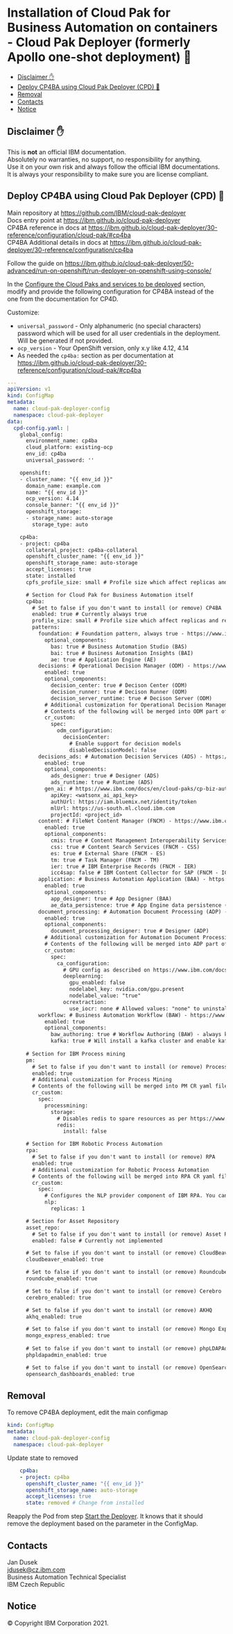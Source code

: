 # Installation of Cloud Pak for Business Automation on containers - Cloud Pak Deployer (formerly Apollo one-shot deployment) 🔫 <!-- omit in toc -->

- [Disclaimer ✋](#disclaimer-)
- [Deploy CP4BA using Cloud Pak Deployer (CPD) 🚀](#deploy-cp4ba-using-cloud-pak-deployer-cpd-)
- [Removal](#removal)
- [Contacts](#contacts)
- [Notice](#notice)

## Disclaimer ✋

This is **not** an official IBM documentation.  
Absolutely no warranties, no support, no responsibility for anything.  
Use it on your own risk and always follow the official IBM documentations.  
It is always your responsibility to make sure you are license compliant.

## Deploy CP4BA using Cloud Pak Deployer (CPD) 🚀

Main repository at https://github.com/IBM/cloud-pak-deployer  
Docs entry point at https://ibm.github.io/cloud-pak-deployer  
CP4BA reference in docs at https://ibm.github.io/cloud-pak-deployer/30-reference/configuration/cloud-pak/#cp4ba  
CP4BA Additional details in docs at https://ibm.github.io/cloud-pak-deployer/30-reference/configuration/cp4ba  

Follow the guide on https://ibm.github.io/cloud-pak-deployer/50-advanced/run-on-openshift/run-deployer-on-openshift-using-console/

In the [Configure the Cloud Paks and services to be deployed](https://ibm.github.io/cloud-pak-deployer/50-advanced/run-on-openshift/run-deployer-on-openshift-using-console/#configure-the-cloud-paks-and-service-to-be-deployed) section, modify and provide the following configuration for CP4BA instead of the one from the documentation for CP4D.

Customize:
- `universal_password` - Only alphanumeric (no special characters) password which will be used for all user credentials in the deployment. Will be generated if not provided.
- `ocp_version` - Your OpenShift version, only x.y like 4.12, 4.14
- As needed the `cp4ba:` section as per documentation at https://ibm.github.io/cloud-pak-deployer/30-reference/configuration/cloud-pak/#cp4ba  

```yaml
---
apiVersion: v1
kind: ConfigMap
metadata:
  name: cloud-pak-deployer-config
  namespace: cloud-pak-deployer
data:
  cpd-config.yaml: |
    global_config:
      environment_name: cp4ba
      cloud_platform: existing-ocp
      env_id: cp4ba
      universal_password: ''

    openshift:
    - cluster_name: "{{ env_id }}"
      domain_name: example.com
      name: "{{ env_id }}"
      ocp_version: 4.14
      console_banner: "{{ env_id }}"
      openshift_storage:
      - storage_name: auto-storage
        storage_type: auto

    cp4ba:
    - project: cp4ba
      collateral_project: cp4ba-collateral
      openshift_cluster_name: "{{ env_id }}"
      openshift_storage_name: auto-storage
      accept_licenses: true
      state: installed
      cpfs_profile_size: small # Profile size which affect replicas and resources of Pods of CPFS as per https://www.ibm.com/docs/en/cpfs?topic=operator-hardware-requirements-recommendations-foundational-services

      # Section for Cloud Pak for Business Automation itself
      cp4ba:
        # Set to false if you don't want to install (or remove) CP4BA
        enabled: true # Currently always true
        profile_size: small # Profile size which affect replicas and resources of Pods as per https://www.ibm.com/docs/en/cloud-paks/cp-biz-automation/latest?topic=pcmppd-system-requirements
        patterns:
          foundation: # Foundation pattern, always true - https://www.ibm.com/docs/en/cloud-paks/cp-biz-automation/22.0.2?topic=deployment-capabilities-production-deployments#concept_c2l_1ks_fnb__foundation
            optional_components:
              bas: true # Business Automation Studio (BAS) 
              bai: true # Business Automation Insights (BAI)
              ae: true # Application Engine (AE)
          decisions: # Operational Decision Manager (ODM) - https://www.ibm.com/docs/en/cloud-paks/cp-biz-automation/22.0.2?topic=deployment-capabilities-production-deployments#concept_c2l_1ks_fnb__odm
            enabled: true
            optional_components:
              decision_center: true # Decison Center (ODM)
              decision_runner: true # Decison Runner (ODM)
              decision_server_runtime: true # Decison Server (ODM)
            # Additional customization for Operational Decision Management
            # Contents of the following will be merged into ODM part of CP4BA CR yaml file. Arrays are overwritten.
            cr_custom:
              spec:
                odm_configuration:
                  decisionCenter:
                    # Enable support for decision models
                    disabledDecisionModel: false
          decisions_ads: # Automation Decision Services (ADS) - https://www.ibm.com/docs/en/cloud-paks/cp-biz-automation/22.0.2?topic=deployment-capabilities-production-deployments#concept_c2l_1ks_fnb__ads
            enabled: true
            optional_components:
              ads_designer: true # Designer (ADS)
              ads_runtime: true # Runtime (ADS)
            gen_ai: # https://www.ibm.com/docs/en/cloud-paks/cp-biz-automation/latest?topic=services-configuring-generative-ai-secret
              apiKey: <watsonx_ai_api_key>
              authUrl: https://iam.bluemix.net/identity/token
              mlUrl: https://us-south.ml.cloud.ibm.com
              projectId: <project_id>              
          content: # FileNet Content Manager (FNCM) - https://www.ibm.com/docs/en/cloud-paks/cp-biz-automation/22.0.2?topic=deployment-capabilities-production-deployments#concept_c2l_1ks_fnb__ecm
            enabled: true
            optional_components:
              cmis: true # Content Management Interoperability Services (FNCM - CMIS)
              css: true # Content Search Services (FNCM - CSS)
              es: true # External Share (FNCM - ES)
              tm: true # Task Manager (FNCM - TM)
              ier: true # IBM Enterprise Records (FNCM - IER)
              icc4sap: false # IBM Content Collector for SAP (FNCM - ICC4SAP) - Currently not implemented
          application: # Business Automation Application (BAA) - https://www.ibm.com/docs/en/cloud-paks/cp-biz-automation/22.0.2?topic=deployment-capabilities-production-deployments#concept_c2l_1ks_fnb__baa
            enabled: true
            optional_components:
              app_designer: true # App Designer (BAA)
              ae_data_persistence: true # App Engine data persistence (BAA)
          document_processing: # Automation Document Processing (ADP) - https://www.ibm.com/docs/en/cloud-paks/cp-biz-automation/22.0.2?topic=deployment-capabilities-production-deployments#concept_c2l_1ks_fnb__adp
            enabled: true
            optional_components: 
              document_processing_designer: true # Designer (ADP)
            # Additional customization for Automation Document Processing
            # Contents of the following will be merged into ADP part of CP4BA CR yaml file. Arrays are overwritten.
            cr_custom:
              spec:
                ca_configuration:
                  # GPU config as described on https://www.ibm.com/docs/en/cloud-paks/cp-biz-automation/22.0.1?topic=resource-configuring-document-processing
                  deeplearning:
                    gpu_enabled: false
                    nodelabel_key: nvidia.com/gpu.present
                    nodelabel_value: "true"
                  ocrextraction:
                    use_iocr: none # Allowed values: "none" to uninstall, "all" or "auto" to install (these are aliases)                         
          workflow: # Business Automation Workflow (BAW) - https://www.ibm.com/docs/en/cloud-paks/cp-biz-automation/22.0.1?topic=deployment-capabilities-production-deployments#concept_c2l_1ks_fnb__baw
            enabled: true
            optional_components:
              baw_authoring: true # Workflow Authoring (BAW) - always keep true if workflow pattern is chosen. BAW Runtime is not implemented.
              kafka: true # Will install a kafka cluster and enable kafka service for workflow authoring.
      
      # Section for IBM Process mining
      pm:
        # Set to false if you don't want to install (or remove) Process Mining
        enabled: true
        # Additional customization for Process Mining
        # Contents of the following will be merged into PM CR yaml file. Arrays are overwritten.
        cr_custom:
          spec:
            processmining:
              storage:
                # Disables redis to spare resources as per https://www.ibm.com/docs/en/process-mining/1.13.2?topic=configurations-custom-resource-definition
                redis:
                  install: false  

      # Section for IBM Robotic Process Automation
      rpa:
        # Set to false if you don't want to install (or remove) RPA
        enabled: true
        # Additional customization for Robotic Process Automation
        # Contents of the following will be merged into RPA CR yaml file. Arrays are overwritten.
        cr_custom:
          spec:
            # Configures the NLP provider component of IBM RPA. You can disable it by specifying 0. https://www.ibm.com/docs/en/rpa/21.0?topic=platform-configuring-rpa-custom-resources#basic-setup
            nlp:
              replicas: 1

      # Section for Asset Repository
      asset_repo:
        # Set to false if you don't want to install (or remove) Asset Repo
        enabled: false # Currently not implemented

      # Set to false if you don't want to install (or remove) CloudBeaver (PostgreSQL, DB2, MSSQL UI)
      cloudbeaver_enabled: true

      # Set to false if you don't want to install (or remove) Roundcube
      roundcube_enabled: true

      # Set to false if you don't want to install (or remove) Cerebro
      cerebro_enabled: true

      # Set to false if you don't want to install (or remove) AKHQ
      akhq_enabled: true

      # Set to false if you don't want to install (or remove) Mongo Express
      mongo_express_enabled: true
      
      # Set to false if you don't want to install (or remove) phpLDAPAdmin
      phpldapadmin_enabled: true

      # Set to false if you don't want to install (or remove) OpenSearch Dashboards
      opensearch_dashboards_enabled: true
```

## Removal

To remove CP4BA deployment, edit the main configmap
```yaml
kind: ConfigMap
metadata:
  name: cloud-pak-deployer-config
  namespace: cloud-pak-deployer
```

Update state to removed
```yaml
    cp4ba:
    - project: cp4ba
      openshift_cluster_name: "{{ env_id }}"
      openshift_storage_name: auto-storage
      accept_licenses: true
      state: removed # Change from installed
```

Reapply the Pod from step [Start the Deployer](https://ibm.github.io/cloud-pak-deployer/50-advanced/run-on-openshift/run-deployer-on-openshift-using-console/#start-the-deployer). It knows that it should remove the deployment based on the parameter in the ConfigMap.

## Contacts

Jan Dusek  
jdusek@cz.ibm.com  
Business Automation Technical Specialist  
IBM Czech Republic

## Notice

© Copyright IBM Corporation 2021.
